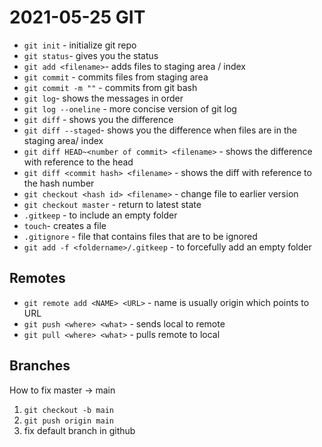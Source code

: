 # 2021-05-25 GIT

- `git init` - initialize git repo
- `git status`- gives you the status
- `git add <filename>`- adds files to staging area / index
- `git commit` - commits files from staging area
- `git commit -m ""` - commits from git bash
- `git log`- shows the messages in order
- `git log --oneline` - more concise version of git log
- `git diff` - shows you the difference
- `git diff --staged`- shows you the difference when files are in the staging area/ index
- `git diff HEAD~<number of commit> <filename>` - shows the difference with reference to the head
- `git diff <commit hash> <filename>` - shows the diff with reference to the hash number
- `git checkout <hash id> <filename>` - change file to earlier version
- `git checkout master` - return to latest state
- `.gitkeep` - to include an empty folder
- `touch`- creates a file
- `.gitignore` - file that contains files that are to be ignored
- `git add -f <foldername>/.gitkeep` - to forcefully add an empty folder

## Remotes

- `git remote add <NAME> <URL>` - name is usually origin which points to URL
- `git push <where> <what>` - sends local to remote
- `git pull <where> <what>` - pulls remote to local

## Branches
How to fix master -> main
1. `git checkout -b main`
2. `git push origin main`
3. fix default branch in github
